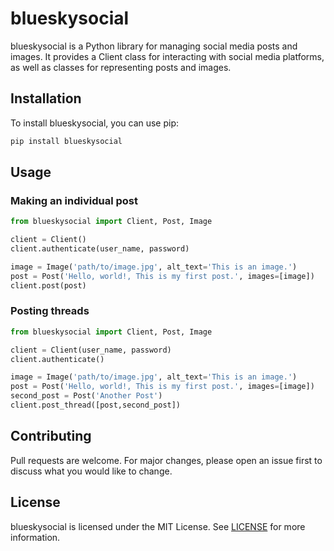 # blueskysocial

blueskysocial is a Python library for managing social media posts and images. It provides a Client class for interacting with social media platforms, as well as classes for representing posts and images.

## Installation

To install blueskysocial, you can use pip:

```bash
pip install blueskysocial
```

## Usage

### Making an individual post

```python
from blueskysocial import Client, Post, Image

client = Client()
client.authenticate(user_name, password)

image = Image('path/to/image.jpg', alt_text='This is an image.')
post = Post('Hello, world!, This is my first post.', images=[image])
client.post(post)
```

### Posting threads

```python
from blueskysocial import Client, Post, Image

client = Client(user_name, password)
client.authenticate()

image = Image('path/to/image.jpg', alt_text='This is an image.')
post = Post('Hello, world!, This is my first post.', images=[image])
second_post = Post('Another Post')
client.post_thread([post,second_post])
```

## Contributing
Pull requests are welcome. For major changes, please open an issue first to discuss what you would like to change.

## License
blueskysocial is licensed under the MIT License. See [LICENSE](LICENSE) for more information.
```
